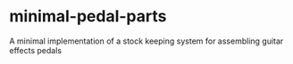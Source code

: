 # minimal-pedal-parts
A minimal implementation of a stock keeping system for assembling guitar effects pedals
